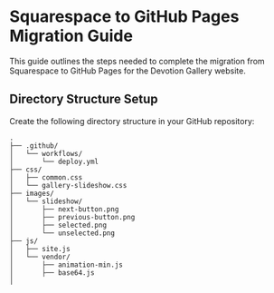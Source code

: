 # Squarespace to GitHub Pages Migration Guide

This guide outlines the steps needed to complete the migration from Squarespace to GitHub Pages for the Devotion Gallery website.

## Directory Structure Setup

Create the following directory structure in your GitHub repository:

```
.
├── .github/
│   └── workflows/
│       └── deploy.yml
├── css/
│   ├── common.css
│   └── gallery-slideshow.css
├── images/
│   └── slideshow/
│       ├── next-button.png
│       ├── previous-button.png
│       ├── selected.png
│       └── unselected.png
├── js/
│   ├── site.js
│   └── vendor/
│       ├── animation-min.js
│       ├── base64.js
│